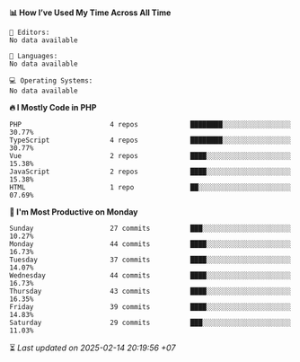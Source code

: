 <!--START_SECTION:readme-stats-->
**📊 How I’ve Used My Time Across All Time**

```text
📝 Editors:
No data available

💬 Languages:
No data available

💻 Operating Systems:
No data available
```

**🔥 I Mostly Code in PHP**

```text
PHP                      4 repos             ████████░░░░░░░░░░░░░░░░░   30.77%
TypeScript               4 repos             ████████░░░░░░░░░░░░░░░░░   30.77%
Vue                      2 repos             ████░░░░░░░░░░░░░░░░░░░░░   15.38%
JavaScript               2 repos             ████░░░░░░░░░░░░░░░░░░░░░   15.38%
HTML                     1 repo              ██░░░░░░░░░░░░░░░░░░░░░░░   07.69%
```

**📅 I'm Most Productive on Monday**

```text
Sunday                   27 commits          ███░░░░░░░░░░░░░░░░░░░░░░   10.27%
Monday                   44 commits          ████░░░░░░░░░░░░░░░░░░░░░   16.73%
Tuesday                  37 commits          ████░░░░░░░░░░░░░░░░░░░░░   14.07%
Wednesday                44 commits          ████░░░░░░░░░░░░░░░░░░░░░   16.73%
Thursday                 43 commits          ████░░░░░░░░░░░░░░░░░░░░░   16.35%
Friday                   39 commits          ████░░░░░░░░░░░░░░░░░░░░░   14.83%
Saturday                 29 commits          ███░░░░░░░░░░░░░░░░░░░░░░   11.03%
```



⏳ *Last updated on 2025-02-14 20:19:56 +07*
<!--END_SECTION:readme-stats-->